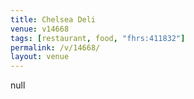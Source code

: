 ```yaml
---
title: Chelsea Deli
venue: v14668
tags: [restaurant, food, "fhrs:411832"]
permalink: /v/14668/
layout: venue
---
```

null
